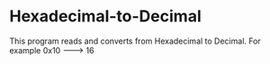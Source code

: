 # Hexadecimal-to-Decimal
This program reads and converts from Hexadecimal to Decimal.
    For example 0x10 ---> 16
